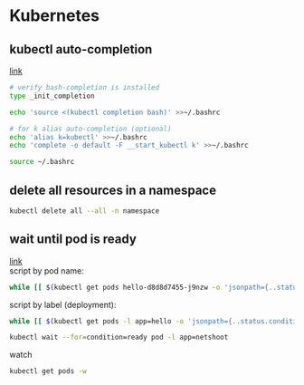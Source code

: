 # Kubernetes

## kubectl auto-completion
[link](https://kubernetes.io/docs/tasks/tools/included/optional-kubectl-configs-bash-linux/)
```sh
# verify bash-completion is installed 
type _init_completion

echo 'source <(kubectl completion bash)' >>~/.bashrc

# for k alias auto-completion (optional)
echo 'alias k=kubectl' >>~/.bashrc
echo 'complete -o default -F __start_kubectl k' >>~/.bashrc

source ~/.bashrc
```

## delete all resources in a namespace
```sh
kubectl delete all --all -n namespace
```

## wait until pod is ready

[link](https://reuvenharrison.medium.com/how-to-wait-for-a-kubernetes-pod-to-be-ready-one-liner-144bbbb5a76f) <br />
script by pod name:
```sh
while [[ $(kubectl get pods hello-d8d8d7455-j9nzw -o 'jsonpath={..status.conditions[?(@.type=="Ready")].status}') != "True" ]]; do echo "waiting for pod" && sleep 1; done
```

script by label (deployment):
```sh
while [[ $(kubectl get pods -l app=hello -o 'jsonpath={..status.conditions[?(@.type=="Ready")].status}') != "True" ]]; do echo "waiting for pod" && sleep 1; done
```

```sh
kubectl wait --for=condition=ready pod -l app=netshoot
```

watch
```sh
kubectl get pods -w
```